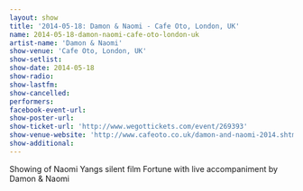 ```yaml
---
layout: show
title: '2014-05-18: Damon & Naomi - Cafe Oto, London, UK'
name: 2014-05-18-damon-naomi-cafe-oto-london-uk
artist-name: 'Damon & Naomi'
show-venue: 'Cafe Oto, London, UK'
show-setlist: 
show-date: 2014-05-18
show-radio: 
show-lastfm: 
show-cancelled: 
performers: 
facebook-event-url: 
show-poster-url: 
show-ticket-url: 'http://www.wegottickets.com/event/269393'
show-venue-website: 'http://www.cafeoto.co.uk/damon-and-naomi-2014.shtm'
show-additional: 
---
```

Showing of Naomi Yangs silent film Fortune with live accompaniment by Damon & Naomi